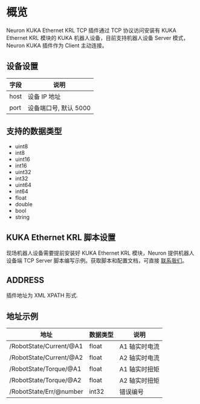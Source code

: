 # 概览

Neuron KUKA Ethernet KRL TCP 插件通过 TCP 协议访问安装有 KUKA Ethernet KRL 模块的 KUKA 机器人设备，目前支持机器人设备 Server 模式，Neuron KUKA 插件作为 Client 主动连接。

## 设备设置

| 字段 | 说明                  |
| ---- | --------------------- |
| host | 设备 IP 地址          |
| port | 设备端口号, 默认 5000 |

## 支持的数据类型

* uint8
* int8
* uint16
* int16
* uint32
* int32
* uint64
* int64
* float
* double
* bool
* string

## KUKA Ethernet KRL 脚本设置
现场机器人设备需要提前安装好 KUKA Ethernet KRL 模块，Neuron 提供机器人设备端 TCP Server 脚本编写示例。获取脚本和配置文档，可直接 [联系我们](https://www.emqx.com/zh/contact?product=neuron)。

## ADDRESS
插件地址为 XML XPATH 形式.

## 地址示例

| 地址                    | 数据类型 | 说明          |
| ----------------------- | -------- | ------------- |
| /RobotState/Current/@A1 | float    | A1 轴实时电流 |
| /RobotState/Current/@A2 | float    | A2 轴实时电流 |
| /RobotState/Torque/@A1  | float    | A1 轴实时扭矩 |
| /RobotState/Torque/@A2  | float    | A2 轴实时扭矩 |
| /RobotState/Err/@number | int32    | 错误编号      |

